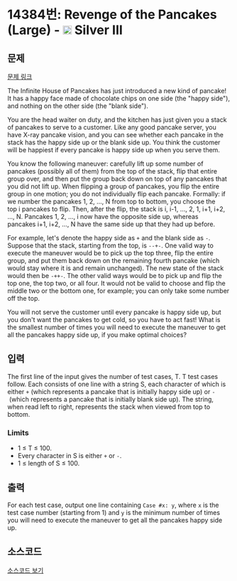 # 14384번: Revenge of the Pancakes (Large) - <img src="https://static.solved.ac/tier_small/8.svg" style="height:20px" /> Silver III

<!-- performance -->

<!-- 문제 제출 후 깃허브에 푸시를 했을 때 제출한 코드의 성능이 입력될 공간입니다.-->

<!-- end -->

## 문제

[문제 링크](https://boj.kr/14384)


<p>The Infinite House of Pancakes has just introduced a new kind of pancake! It has a happy face made of chocolate chips on one side (the "happy side"), and nothing on the other side (the "blank side").</p>

<p>You are the head waiter on duty, and the kitchen has just given you a stack of pancakes to serve to a customer. Like any good pancake server, you have X-ray pancake vision, and you can see whether each pancake in the stack has the happy side up or the blank side up. You think the customer will be happiest if every pancake is happy side up when you serve them.</p>

<p>You know the following maneuver: carefully lift up some number of pancakes (possibly all of them) from the top of the stack, flip that entire group over, and then put the group back down on top of any pancakes that you did not lift up. When flipping a group of pancakes, you flip the entire group in one motion; you do&nbsp;not&nbsp;individually flip each pancake. Formally: if we number the pancakes 1, 2, ...,&nbsp;N&nbsp;from top to bottom, you choose the top&nbsp;i&nbsp;pancakes to flip. Then, after the flip, the stack is&nbsp;i,&nbsp;i-1, ..., 2, 1,&nbsp;i+1,&nbsp;i+2, ...,&nbsp;N. Pancakes 1, 2, ...,&nbsp;i now have the opposite side up, whereas pancakes&nbsp;i+1,&nbsp;i+2, ...,&nbsp;N&nbsp;have the same side up that they had up before.</p>

<p>For example, let's denote the happy side as&nbsp;<code>+</code>&nbsp;and the blank side as&nbsp;<code>-</code>. Suppose that the stack, starting from the top, is&nbsp;<code>--+-</code>. One valid way to execute the maneuver would be to pick up the top three, flip the entire group, and put them back down on the remaining fourth pancake (which would stay where it is and remain unchanged). The new state of the stack would then be&nbsp;<code>-++-</code>. The other valid ways would be to pick up and flip the top one, the top two, or all four. It would not be valid to choose and flip the middle two or the bottom one, for example; you can only take some number off the top.</p>

<p>You will not serve the customer until every pancake is happy side up, but you don't want the pancakes to get cold, so you have to act fast! What is the smallest number of times you will need to execute the maneuver to get all the pancakes happy side up, if you make optimal choices?</p>



## 입력


<p>The first line of the input gives the number of test cases,&nbsp;T.&nbsp;T&nbsp;test cases follow. Each consists of one line with a string&nbsp;S, each character of which is either&nbsp;<code>+</code>&nbsp;(which represents a pancake that is initially happy side up) or&nbsp;<code>-</code>&nbsp;(which represents a pancake that is initially blank side up). The string, when read left to right, represents the stack when viewed from top to bottom.</p>

<h3>Limits</h3>

<ul>
<li>1 ≤&nbsp;T&nbsp;≤ 100.</li>
<li>Every character in&nbsp;S&nbsp;is either&nbsp;<code>+</code>&nbsp;or&nbsp;<code>-</code>.</li>
<li>1 ≤ length of&nbsp;S&nbsp;≤ 100.</li>
</ul>



## 출력


<p>For each test case, output one line containing&nbsp;<code>Case #x: y</code>, where&nbsp;<code>x</code>&nbsp;is the test case number (starting from 1) and&nbsp;<code>y</code>&nbsp;is the minimum number of times you will need to execute the maneuver to get all the pancakes happy side up.</p>



## 소스코드

[소스코드 보기](Revenge%20of%20the%20Pancakes%20(Large).py)